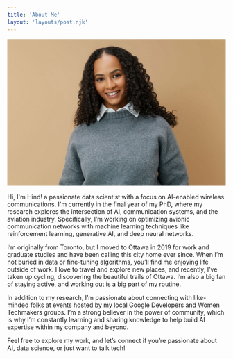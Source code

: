 ```yaml
---
title: 'About Me'
layout: 'layouts/post.njk'
---
```

![](/images/IMG_2437.jpg)


Hi, I'm Hind! a passionate data scientist with a focus on AI-enabled wireless communications. I'm currently in the final year of my PhD, where my research explores the intersection of AI, communication systems, and the aviation industry. Specifically, I’m working on optimizing avionic communication networks with machine learning techniques like reinforcement learning, generative AI, and deep neural networks.

I’m originally from Toronto, but I moved to Ottawa in 2019 for work and graduate studies and have been calling this city home ever since. When I’m not buried in data or fine-tuning algorithms, you’ll find me enjoying life outside of work. I love to travel and explore new places, and recently, I’ve taken up cycling, discovering the beautiful trails of Ottawa. I’m also a big fan of staying active, and working out is a big part of my routine.

In addition to my research, I’m passionate about connecting with like-minded folks at events hosted by my local Google Developers and Women Techmakers groups. I’m a strong believer in the power of community, which is why I’m constantly learning and sharing knowledge to help build AI expertise within my company and beyond.

Feel free to explore my work, and let’s connect if you’re passionate about AI, data science, or just want to talk tech!